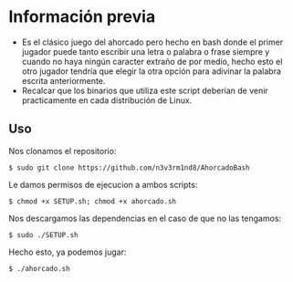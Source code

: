 # Información previa

- Es el clásico juego del ahorcado pero hecho en bash donde el primer jugador puede tanto escribir una letra o palabra o frase siempre y cuando no haya ningún caracter extraño de por medio, hecho esto el otro jugador tendría que elegir la otra opción para adivinar la palabra escrita anteriormente.
- Recalcar que los binarios que utiliza este script deberían de venir practicamente en cada distribución de Linux.

## Uso
Nos clonamos el repositorio:

`$ sudo git clone https://github.com/n3v3rm1nd8/AhorcadoBash`

Le damos permisos de ejecucion a ambos scripts:

`$ chmod +x SETUP.sh; chmod +x ahorcado.sh`

Nos descargamos las dependencias en el caso de que no las tengamos:

`$ sudo ./SETUP.sh`

Hecho esto, ya podemos jugar:

`$ ./ahorcado.sh`
